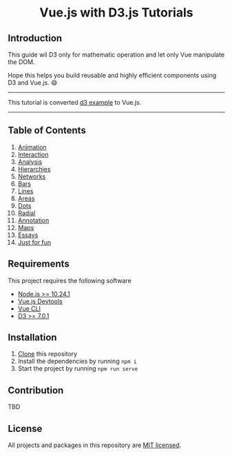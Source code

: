

<h1 align="center">Vue.js with D3.js Tutorials</h1>

## Introduction

This guide wil D3 only for mathematic operation and let only Vue manipulate the DOM.

Hope this helps you build reusable and highly efficient components using D3 and Vue.js. 😄

---
This tutorial is converted [d3 example](https://observablehq.com/@d3/gallery) to Vue.js.

---

## Table of Contents

1. [Animation](./src/components/Animation/)
2. [Interaction](./src/components/Interaction/)
3. [Analysis](./src/components/Analysis/)
4. [Hierarchies](./src/components/Hierarchies/)
5. [Networks](./src/components/Networks/)
6. [Bars](./src/components/Bars/)
7. [Lines](./src/components/Lines/)
8. [Areas](./src/components/Areas/)
9. [Dots](./src/components/Dots/)
10. [Radial](./src/components/Radial/)
11. [Annotation](./src/components/Annotation/)
12. [Maps](./src/components/Maps/)
13. [Essays](./src/components/Essays/)
14. [Just for fun](./src/components/JustForFun/)

## Requirements
This project requires the following software

- [Node.js >= 10.24.1](https://nodejs.org/en/)
- [Vue.js Devtools](https://chrome.google.com/webstore/detail/vuejs-devtools/nhdogjmejiglipccpnnnanhbledajbpd/related?hl=ko)
- [Vue CLI](https://cli.vuejs.org/guide/installation.html)
- [D3 >= 7.0.1](https://www.npmjs.com/package/d3)

## Installation

1. [Clone](https://github.com/Seungwoo321/vue-d3-tutorial.git) this repository
2. Install the dependencies by running `npm i`
3. Start the project by running `npm run serve`


## Contribution
TBD


## License

All projects and packages in this repository are [MIT licensed](./LICENSE).
